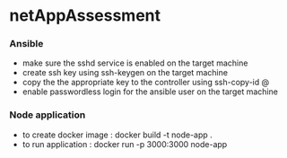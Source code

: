 # netAppAssessment


### Ansible
* make sure the sshd service is enabled on the target machine
* create ssh key using ssh-keygen on the target machine
* copy the the appropriate key to the controller using ssh-copy-id <user>@<ip of controller machine>
* enable passwordless login for the ansible user on the target machine

### Node application
* to create docker image : docker build -t node-app .
* to run application : docker run -p 3000:3000 node-app
